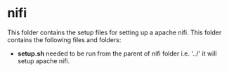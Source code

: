 # nifi
This folder contains the setup files for setting up a apache nifi.
This folder contains the following files and folders:
- **setup.sh** needed to be run from the parent of nifi folder i.e. '../' it will setup apache nifi.